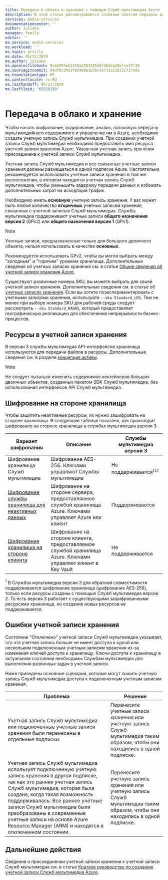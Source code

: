 ```yaml
---
title: Передача в облако и хранение с помощью Служб мультимедиа Azure | Документация Майкрософт
description: В этой статье рассматриваются основные понятия передачи данных в облако и хранения в нем.
services: media-services
documentationcenter: ''
author: Juliako
manager: femila
editor: ''
ms.service: media-services
ms.workload: ''
ms.topic: article
ms.date: 05/11/2019
ms.author: juliako
ms.openlocfilehash: 9cbb995eb3310a2263185d6fd6dba20efce37f38
ms.sourcegitcommit: d4dfbc34a1f03488e1b7bc5e711a11b72c717ada
ms.translationtype: MT
ms.contentlocale: ru-RU
ms.lasthandoff: 06/13/2019
ms.locfileid: "65550150"
---
```

# <a name="cloud-upload-and-storage"></a>Передача в облако и хранение

Чтобы начать шифрование, кодирование, анализ, потоковую передачу мультимедийного содержимого и управление им в Azure, необходимо создать учетную запись Служб мультимедиа. При создании учетной записи Служб мультимедиа необходимо предоставить имя ресурса учетной записи хранения Azure. Указанная учетная запись хранения присоединена к учетной записи Служб мультимедиа. 

Учетная запись Служб мультимедиа и все связанные учетные записи хранения должны размещаться в одной подписке Azure. Настоятельно рекомендуется использовать учетные записи хранения в том же расположении, в котором находится учетная запись Служб мультимедиа, чтобы уменьшить задержку передачи данных и избежать дополнительных затрат на исходящий трафик.

Необходимо иметь **основную** учетную запись хранения. У вас может быть любое количество **вторичных** учетных записей хранения, связанных с учетной записью Служб мультимедиа. Службы мультимедиа поддерживают учетные записи **общего назначения версии 2** (GPv2) или **общего назначения версии 1** (GPv1). 

>[!NOTE]
> Учетные записи, предназначенные только для большого двоичного объекта, нельзя использовать в качестве **основных**. 

Рекомендуется использовать GPv2, чтобы вы могли выбрать между "холодным" и "горячим" уровнем хранилища. Дополнительные сведения об учетных записях хранения см. в статье [Общие сведения об учетной записи хранения Azure](../../storage/common/storage-account-overview.md). 

Существуют различные номера SKU, вы можете выбрать для своей учетной записи хранения. Дополнительные сведения см. в статье об [учетных записях хранения](https://docs.microsoft.com/cli/azure/storage/account?view=azure-cli-latest). Если вы хотите поэкспериментировать с учетными записями хранения, используйте `--sku Standard_LRS`. Тем не менее при выборе номера SKU для рабочей среды следует рассмотреть `--sku Standard_RAGRS`, который предоставляет географическую репликацию для обеспечения непрерывности бизнес-процессов. 

## <a name="assets-in-a-storage-account"></a>Ресурсы в учетной записи хранения

В версии 3 службы мультимедиа API-интерфейсов хранилища используются для передачи файлов в ресурсы. Дополнительные сведения см. в разделе [концепция активы](assets-concept.md).

> [!Note]
> Не следует пытаться изменить содержимое контейнеров больших двоичных объектов, созданных пакетом SDK Служб мультимедиа, без использования интерфейсов API Служб мультимедиа.
 
## <a name="storage-side-encryption"></a>Шифрование на стороне хранилища

Чтобы защитить неактивные ресурсы, их нужно зашифровать на стороне хранилища. В следующей таблице показано, как происходит шифрование на стороне хранилища в службах мультимедиа версии 3.

|Вариант шифрования|Описание|Службы мультимедиа версии 3|
|---|---|---|
|Шифрование хранилища Служб мультимедиа| Шифрование AES-256. Ключами управляют Службы мультимедиа|Не поддерживается<sup>(1)</sup>|
|[Шифрование службы хранилища для неактивных данных](https://docs.microsoft.com/azure/storage/common/storage-service-encryption)|Шифрование на стороне сервера, предоставляемое службой хранилища Azure. Ключами управляет Azure или клиент|Поддерживаются|
|[Шифрование хранилища на стороне клиента](https://docs.microsoft.com/azure/storage/common/storage-client-side-encryption)|Шифрование на стороне клиента, предоставляемое службой хранилища Azure. Ключами управляет клиент в Key Vault|Не поддерживается|

<sup>1</sup> В Службах мультимедиа версии 3 для обратной совместимости поддерживается шифрование хранилища (шифрование AES-256), только если ресурсы созданы с помощью Служб мультимедиа версии 2. То есть версия 3 работает с существующими зашифрованными ресурсами хранилища, но создание новых ресурсов не поддерживается.

## <a name="storage-account-errors"></a>Ошибки учетной записи хранения

Состояние "Отключено" учетной записи Служб мультимедиа указывает, что эта учетная запись больше не имеет доступа к одной или нескольким подключенным учетным записям хранения из-за изменения ключей доступа к хранилищу. Ключи доступа к хранилищу в актуальном состоянии необходимы Службам мультимедиа для выполнения различных задач в учетной записи.

Ниже приведены основные сценарии, которые могут лишить учетную запись Служб мультимедиа доступа к подключенным учетным записям хранения. 

|Проблема|Решение|
|---|---|
|Учетная запись Служб мультимедиа или подключенные учетные записи хранения были перенесены в отдельные подписки. |Перенесите учетные записи хранения или учетную запись Служб мультимедиа таким образом, чтобы они находились в одной подписке. |
|Учетная запись Служб мультимедиа использует подключенную учетную запись хранения в другой подписке, так как это ранняя учетная запись Служб мультимедиа, которая была создана, когда такая возможность поддерживалась. Все раннее учетные записи Служб мультимедиа были преобразованы в современные учетные записи на основе Azure Resource Manager (ARM) и находятся в отключенном состоянии. |Перенесите учетную запись хранения или учетную запись Служб мультимедиа таким образом, чтобы они находились в одной подписке.|

## <a name="next-steps"></a>Дальнейшие действия

Сведения о присоединении учетной записи хранения к учетной записи Служб мультимедиа см. в статье [Краткое руководство по созданию учетной записи Служб мультимедиа Azure](create-account-cli-quickstart.md).
